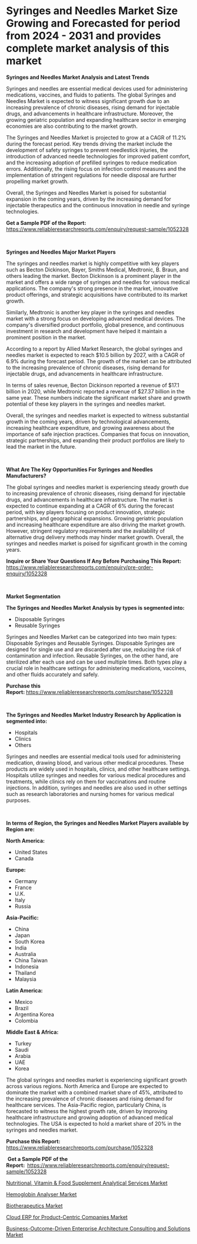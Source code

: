 <p><h1>Syringes and Needles Market Size Growing and Forecasted for period from 2024 - 2031 and provides complete market analysis of this market</h1></p><p><strong>Syringes and Needles Market Analysis and Latest Trends</strong></p>
<p><p>Syringes and needles are essential medical devices used for administering medications, vaccines, and fluids to patients. The global Syringes and Needles Market is expected to witness significant growth due to an increasing prevalence of chronic diseases, rising demand for injectable drugs, and advancements in healthcare infrastructure. Moreover, the growing geriatric population and expanding healthcare sector in emerging economies are also contributing to the market growth.</p><p>The Syringes and Needles Market is projected to grow at a CAGR of 11.2% during the forecast period. Key trends driving the market include the development of safety syringes to prevent needlestick injuries, the introduction of advanced needle technologies for improved patient comfort, and the increasing adoption of prefilled syringes to reduce medication errors. Additionally, the rising focus on infection control measures and the implementation of stringent regulations for needle disposal are further propelling market growth.</p><p>Overall, the Syringes and Needles Market is poised for substantial expansion in the coming years, driven by the increasing demand for injectable therapeutics and the continuous innovation in needle and syringe technologies.</p></p>
<p><strong>Get a Sample PDF of the Report:&nbsp;</strong> <a href="https://www.reliableresearchreports.com/enquiry/request-sample/1052328">https://www.reliableresearchreports.com/enquiry/request-sample/1052328</a></p>
<p>&nbsp;</p>
<p><strong>Syringes and Needles Major Market Players</strong></p>
<p><p>The syringes and needles market is highly competitive with key players such as Becton Dickinson, Bayer, Smiths Medical, Medtronic, B. Braun, and others leading the market. Becton Dickinson is a prominent player in the market and offers a wide range of syringes and needles for various medical applications. The company's strong presence in the market, innovative product offerings, and strategic acquisitions have contributed to its market growth.</p><p>Similarly, Medtronic is another key player in the syringes and needles market with a strong focus on developing advanced medical devices. The company's diversified product portfolio, global presence, and continuous investment in research and development have helped it maintain a prominent position in the market.</p><p>According to a report by Allied Market Research, the global syringes and needles market is expected to reach $10.5 billion by 2027, with a CAGR of 6.9% during the forecast period. The growth of the market can be attributed to the increasing prevalence of chronic diseases, rising demand for injectable drugs, and advancements in healthcare infrastructure.</p><p>In terms of sales revenue, Becton Dickinson reported a revenue of $17.1 billion in 2020, while Medtronic reported a revenue of $27.37 billion in the same year. These numbers indicate the significant market share and growth potential of these key players in the syringes and needles market.</p><p>Overall, the syringes and needles market is expected to witness substantial growth in the coming years, driven by technological advancements, increasing healthcare expenditure, and growing awareness about the importance of safe injection practices. Companies that focus on innovation, strategic partnerships, and expanding their product portfolios are likely to lead the market in the future.</p></p>
<p>&nbsp;</p>
<p><strong>What Are The Key Opportunities For Syringes and Needles Manufacturers?</strong></p>
<p><p>The global syringes and needles market is experiencing steady growth due to increasing prevalence of chronic diseases, rising demand for injectable drugs, and advancements in healthcare infrastructure. The market is expected to continue expanding at a CAGR of 6% during the forecast period, with key players focusing on product innovation, strategic partnerships, and geographical expansions. Growing geriatric population and increasing healthcare expenditure are also driving the market growth. However, stringent regulatory requirements and the availability of alternative drug delivery methods may hinder market growth. Overall, the syringes and needles market is poised for significant growth in the coming years.</p></p>
<p><strong>Inquire or Share Your Questions If Any Before Purchasing This Report:</strong> <a href="https://www.reliableresearchreports.com/enquiry/pre-order-enquiry/1052328">https://www.reliableresearchreports.com/enquiry/pre-order-enquiry/1052328</a></p>
<p>&nbsp;</p>
<p><strong>Market Segmentation</strong></p>
<p><strong>The Syringes and Needles Market Analysis by types is segmented into:</strong></p>
<p><ul><li>Disposable Syringes</li><li>Reusable Syringes</li></ul></p>
<p><p>Syringes and Needles Market can be categorized into two main types: Disposable Syringes and Reusable Syringes. Disposable Syringes are designed for single use and are discarded after use, reducing the risk of contamination and infection. Reusable Syringes, on the other hand, are sterilized after each use and can be used multiple times. Both types play a crucial role in healthcare settings for administering medications, vaccines, and other fluids accurately and safely.</p></p>
<p><strong>Purchase this Report:&nbsp;</strong><a href="https://www.reliableresearchreports.com/purchase/1052328">https://www.reliableresearchreports.com/purchase/1052328</a></p>
<p>&nbsp;</p>
<p><strong>The Syringes and Needles Market Industry Research by Application is segmented into:</strong></p>
<p><ul><li>Hospitals</li><li>Clinics</li><li>Others</li></ul></p>
<p><p>Syringes and needles are essential medical tools used for administering medication, drawing blood, and various other medical procedures. These products are widely used in hospitals, clinics, and other healthcare settings. Hospitals utilize syringes and needles for various medical procedures and treatments, while clinics rely on them for vaccinations and routine injections. In addition, syringes and needles are also used in other settings such as research laboratories and nursing homes for various medical purposes.</p></p>
<p>&nbsp;</p>
<p><strong>In terms of Region, the Syringes and Needles Market Players available by Region are:</strong></p>
<p>
    <p> <strong> North America: </strong>
        <ul>
            <li>United States</li>
            <li>Canada</li>
        </ul>
        </p> 
    <p> <strong> Europe: </strong>
        <ul>
            <li>Germany</li>
            <li>France</li>
            <li>U.K.</li>
            <li>Italy</li>
            <li>Russia</li>
        </ul>
        </p> 
    <p> <strong> Asia-Pacific: </strong>
        <ul>
            <li>China</li>
            <li>Japan</li>
            <li>South Korea</li>
            <li>India</li>
            <li>Australia</li>
            <li>China Taiwan</li>
            <li>Indonesia</li>
            <li>Thailand</li>
            <li>Malaysia</li>
        </ul>
        </p> 
    <p> <strong> Latin America: </strong>
        <ul>
            <li>Mexico</li>
            <li>Brazil</li>
            <li>Argentina Korea</li>
            <li>Colombia</li>
        </ul>
        </p> 
    <p> <strong> Middle East & Africa: </strong>
        <ul>
            <li>Turkey</li>
            <li>Saudi</li>
            <li>Arabia</li>
            <li>UAE</li>
            <li>Korea</li>
        </ul>
    </p>
    </p>
<p><p>The global syringes and needles market is experiencing significant growth across various regions. North America and Europe are expected to dominate the market with a combined market share of 45%, attributed to the increasing prevalence of chronic diseases and rising demand for healthcare services. The Asia-Pacific region, particularly China, is forecasted to witness the highest growth rate, driven by improving healthcare infrastructure and growing adoption of advanced medical technologies. The USA is expected to hold a market share of 20% in the syringes and needles market.</p></p>
<p><strong>Purchase this Report: </strong><a href="https://www.reliableresearchreports.com/purchase/1052328">https://www.reliableresearchreports.com/purchase/1052328</a></p>
<p>&nbsp;<strong>Get a Sample PDF of the Report:&nbsp;&nbsp;</strong><a href="https://www.reliableresearchreports.com/enquiry/request-sample/1052328">https://www.reliableresearchreports.com/enquiry/request-sample/1052328</a></p>
<p><strong></strong></p>
<p><p><a href="https://medium.com/@bricebeahan/nutritional-vitamin-amp-food-supplement-analytical-services-market-size-cagr-trends-2024-2030-0febc05b2ae7">Nutritional, Vitamin & Food Supplement Analytical Services Market</a></p><p><a href="https://github.com/YashRP12/Market-Research-Report-List-3/blob/main/hemoglobin-analyser-market.md">Hemoglobin Analyser Market</a></p><p><a href="https://github.com/khayangel/Market-Research-Report-List-2/blob/main/biotherapeutics-market.md">Biotherapeutics Market</a></p><p><a href="https://medium.com/@bricebeahan/cloud-erp-for-product-centric-companies-market-size-reveals-the-best-marketing-channels-in-global-f8040a1e0d59">Cloud ERP for Product-Centric Companies Market</a></p><p><a href="https://medium.com/@bricebeahan/business-outcome-driven-enterprise-architecture-consulting-and-solutions-market-furnishes-53c3048750dd">Business-Outcome-Driven Enterprise Architecture Consulting and Solutions Market</a></p></p>
